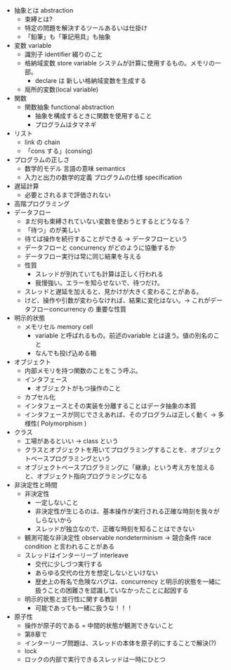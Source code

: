 * 抽象とは abstraction
    * 束縛とは?
    * 特定の問題を解決するツールあるいは仕掛け
    * 「鉛筆」も「筆記用具」も抽象
* 変数 variable
    * 識別子 identifier 綴りのこと
    * 格納域変数 store variable システムが計算に使用するもの。メモリの一部。
        * declare は 新しい格納域変数を生成する
    * 局所的変数(local variable)
* 関数
    * 関数抽象 functional abstraction
        * 抽象を構成するときに関数を使用すること
        * プログラムはタマネギ
* リスト
    * link の chain
    * 「cons する」(consing)
* プログラムの正しさ
    * 数学的モデル 言語の意味 semantics
    * 入力と出力の数学的定義 プログラムの仕様 specification
* 遅延計算
    * 必要とされるまで評価されない
* 高階プログラミング
* データフロー
    * まだ何も束縛されていない変数を使おうとするとどうなる？
    * 「待つ」のが美しい
    * 待てば操作を続行することができる → データフローという
    * データフローと concurrency がどのように協働するか
    * データフロー実行は常に同じ結果を与える
    * 性質
        * スレッドが別れていても計算は正しく行われる
        * 我慢強い。エラーを知らせないで、待つだけ。
    * スレッドと遅延を加えると、見かけが大きく変わることがある。
    * けど、操作や引数が変わらなければ、結果に変化はない。→ これがデータフローconcurrency の 重要な性質
* 明示的状態
    * メモリセル memory cell
        * variable と呼ばれるもの。前述のvariable とは違う。値の別名のこと
        * なんでも投げ込める箱
* オブジェクト
    * 内部メモリを持つ関数のことをこう呼ぶ。
    * インタフェース
        * オブジェクトがもつ操作のこと
    * カプセル化
    * インタフェースとその実装を分離することはデータ抽象の本質
    * インタフェースが同じでさえあれば、そのブログラムは正しく動く → 多様性( Polymorphism )
* クラス
    * 工場があるといい → class という
    * クラスとオブジェクトを用いてプログラミングすることを、オブジェクトベースプログラミングという
    * オブジェクトベースプログラミングに「継承」という考え方を加えると、オブジェクト指向プログラミングになる
* 非決定性と時間
    * 非決定性
        * 一定しないこと
        * 非決定性が生じるのは、基本操作が実行される正確な時刻を我々がしらないから
        * スレッドが独立なので、正確な時刻を知ることはできない
    * 観測可能な非決定性 observable nondeterminism → 競合条件 race condition と言われることがある
    * スレッドはインターリーブ interleave
        * 交代に少しづつ実行する
        * あらゆる交代の仕方を想定しないといけない
        * 歴史上の有名で危険なバグは、concurrency と明示的状態を一緒に扱うことの困難さを認識していなかったことに起因する
    * 明示的状態と並行性に関する教訓
        * 可能であっても一緒に扱うな！！！
* 原子性
    * 操作が原子的である = 中間的状態が観測できないこと
    * 第8章で
    * インターリーブ問題は、スレッドの本体を原子的にすることで解決(?)
    * lock
    * ロックの内部で実行できるスレッドは一時にひとつ

